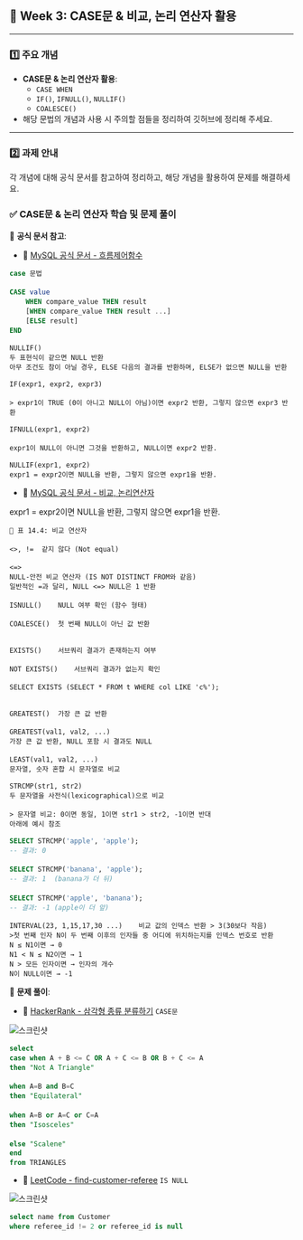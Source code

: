 ## **📌 Week 3: CASE문 & 비교, 논리 연산자 활용**

---

### **1️⃣ 주요 개념**

- **CASE문 & 논리 연산자 활용**:
    - `CASE WHEN`
    - `IF()`, `IFNULL()`, `NULLIF()`
    - `COALESCE()`
- 해당 문법의 개념과 사용 시 주의할 점들을 정리하여 깃허브에 정리해 주세요.

---

### **2️⃣ 과제 안내**

각 개념에 대해 공식 문서를 참고하여 정리하고, 해당 개념을 활용하여 문제를 해결하세요.

### **✅ CASE문 & 논리 연산자 학습 및 문제 풀이**

📖 **공식 문서 참고**:

- 🔗 [MySQL 공식 문서 - 흐름제어함수](https://dev.mysql.com/doc/refman/8.4/en/flow-control-functions.html)


```sql
case 문법

CASE value
    WHEN compare_value THEN result
    [WHEN compare_value THEN result ...]
    [ELSE result]
END
```

```
NULLIF()	
두 표현식이 같으면 NULL 반환
아무 조건도 참이 아닐 경우, ELSE 다음의 결과를 반환하며, ELSE가 없으면 NULL을 반환
```

```
IF(expr1, expr2, expr3)

> expr1이 TRUE (0이 아니고 NULL이 아님)이면 expr2 반환, 그렇지 않으면 expr3 반환
```

```
IFNULL(expr1, expr2)

expr1이 NULL이 아니면 그것을 반환하고, NULL이면 expr2 반환.
```

```
NULLIF(expr1, expr2)
expr1 = expr2이면 NULL을 반환, 그렇지 않으면 expr1을 반환.
```


- 🔗 [MySQL 공식 문서 - 비교, 논리연산자](https://dev.mysql.com/doc/refman/8.4/en/comparison-operators.html)

expr1 = expr2이면 NULL을 반환, 그렇지 않으면 expr1을 반환.


```
📘 표 14.4: 비교 연산자

<>, !=	같지 않다 (Not equal)

<=>
NULL-안전 비교 연산자 (IS NOT DISTINCT FROM와 같음)
일반적인 =과 달리, NULL <=> NULL은 1 반환

ISNULL()	NULL 여부 확인 (함수 형태)

COALESCE()	첫 번째 NULL이 아닌 값 반환
```

```

EXISTS()	서브쿼리 결과가 존재하는지 여부

NOT EXISTS()	서브쿼리 결과가 없는지 확인

SELECT EXISTS (SELECT * FROM t WHERE col LIKE 'c%');

```

```

GREATEST()	가장 큰 값 반환

GREATEST(val1, val2, ...)
가장 큰 값 반환, NULL 포함 시 결과도 NULL

LEAST(val1, val2, ...)
문자열, 숫자 혼합 시 문자열로 비교
```

```
STRCMP(str1, str2)
두 문자열을 사전식(lexicographical)으로 비교

> 문자열 비교: 0이면 동일, 1이면 str1 > str2, -1이면 반대
아래에 예시 참조
```

```sql
SELECT STRCMP('apple', 'apple');
-- 결과: 0

SELECT STRCMP('banana', 'apple');
-- 결과: 1  (banana가 더 뒤)

SELECT STRCMP('apple', 'banana');
-- 결과: -1 (apple이 더 앞)
```



```
INTERVAL(23, 1,15,17,30 ...)	비교 값의 인덱스 반환 > 3(30보다 작음)
>첫 번째 인자 N이 두 번째 이후의 인자들 중 어디에 위치하는지를 인덱스 번호로 반환
N ≤ N1이면 → 0
N1 < N ≤ N2이면 → 1
N > 모든 인자이면 → 인자의 개수
N이 NULL이면 → -1
```




📝 **문제 풀이**:

- 🔗 [HackerRank - 삼각형 종류 분류하기](https://www.hackerrank.com/challenges/what-type-of-triangle/problem) `CASE문`



![스크린샷](./SQL_1주차/스크린샷%202025-04-03%20오전%2011.36.35.png)
```sql
select 
case when A + B <= C OR A + C <= B OR B + C <= A
then "Not A Triangle"

when A=B and B=C 
then "Equilateral"

when A=B or A=C or C=A
then "Isosceles"

else "Scalene"
end
from TRIANGLES

```

- 🔗 [LeetCode - find-customer-referee](https://leetcode.com/problems/find-customer-referee/description/) `IS NULL`

![스크린샷](./SQL_1주차/스크린샷%202025-04-03%20오전%2011.33.39.png)

```sql
select name from Customer
where referee_id != 2 or referee_id is null
```


